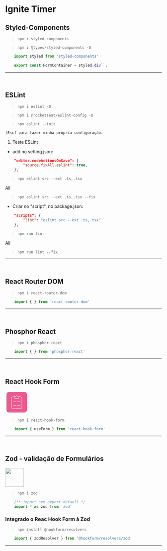 # Ignite Timer

## Styled-Components

> `npm i styled-components`

> `npm i @types/styled-components -D`

```ts
    import styled from 'styled-components'

    export const FormContainer = styled.div``;
```

<hr/><br/>

## ESLint

> `npm i eslint -D`

> `npm i @rocketseat/eslint-config -D`

> `npx eslint --init`

    [Esc] para fazer minha própria configuração.

1. Teste ESLint

* add no setting.json:

```json
    "editor.codeActionsOnSave": {
        "source.fixAll.eslint": true,
    },
```

> `npx eslint src --ext .ts,.tsx`

All
> `npx eslint src --ext .ts,.tsx --fix`

* Criar no "script", no package.json:

```json
    "scripts": {
        "lint": "eslint src --ext .ts,.tsx"
    },
```

> `npm run lint`

All
> `npm run lint --fix`

<hr/><br/>

## React Router DOM

> `npm i react-router-dom`

```ts
    import { } from 'react-router-dom'
```

<hr/><br/>

## Phosphor React

> `npm i phosphor-react`

```ts
    import { } from 'phosphor-react'
```

<hr/><br/>

## React Hook Form

[ <svg style="height:50px; fill: #fff; background-color: #ec5990; border-radius: 12px; border: 4px solid #fff; padding: 8px;" class="Header-module--desktopLogo--wUyS+" viewBox="0 0 100 100"><path d="M73.56,13.32H58.14a8.54,8.54,0,0,0-16.27,0H26.44a11,11,0,0,0-11,11V81.63a11,11,0,0,0,11,11H73.56a11,11,0,0,0,11-11V24.32A11,11,0,0,0,73.56,13.32Zm-30.92,2a1,1,0,0,0,1-.79,6.54,6.54,0,0,1,12.78,0,1,1,0,0,0,1,.79h5.38v6.55a3,3,0,0,1-3,3H40.25a3,3,0,0,1-3-3V15.32ZM82.56,81.63a9,9,0,0,1-9,9H26.44a9,9,0,0,1-9-9V24.32a9,9,0,0,1,9-9h8.81v6.55a5,5,0,0,0,5,5h19.5a5,5,0,0,0,5-5V15.32h8.81a9,9,0,0,1,9,9Z"></path><path style="transform:translateX(-25px)" d="M71.6,45.92H54a1,1,0,0,0,0,2H71.6a1,1,0,0,0,0-2Z"></path><path d="M71.6,45.92H54a1,1,0,0,0,0,2H71.6a1,1,0,0,0,0-2Z"></path><path style="transform:translateX(-25px)" d="M71.1,69.49H53.45a1,1,0,1,0,0,2H71.1a1,1,0,0,0,0-2Z"></path><path d="M71.1,69.49H53.45a1,1,0,1,0,0,2H71.1a1,1,0,0,0,0-2Z"></path></svg> ](https://react-hook-form.com/)

> `npm i react-hook-form`

```ts
    import { useForm } from 'react-hook-form'
```

<hr/><br/>

## Zod - validação de Formulários

[ <img style="height: 60px;" src="https://zod.dev/logo.svg" /> ](https://zod.dev/)

> `npm i zod`

```ts
    /** import sem export default */
    import * as zod from 'zod'
```

### Integrado o Reac Hook Form à Zod

> `npm install @hookform/resolvers`

```ts
    import { zodResolver } from '@hookform/resolvers/zod'
```

<hr/><br/>

